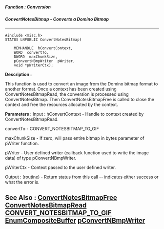 ##### Function : Conversion
##### ConvertNotesBitmap - Converts a Domino Bitmap
---
```
#include <misc.h>
STATUS LNPUBLIC ConvertNotesBitmap(

	MEMHANDLE  hConvertContext,
	WORD  convertTo,
	DWORD  maxChunkSize,
	pConvertNBmpWriter  pWriter,
	void *pWriterCtx);
```
**Description :**

This function is used to convert an image from the Domino bitmap format to 
another format. Once a context has been created using ConvertNotesBitmapRead, 
the conversion is processed using ConvertNotesBitmap. Then 
ConvertNotesBitmapFree is called to close the context and free the resources 
allocated by the context.

**Parameters :**
Input :
hConvertContext  -  Handle to context created by ConvertNotesBitmapRead.

convertTo  -  CONVERT_NOTESBITMAP_TO_GIF

maxChunkSize  -  If zero, will pass entire bitmap in bytes parameter of pWriter function.

pWriter  -  User defined writer (callback function used to write the image data) of type pConvertNBmpWriter.

pWriterCtx  -  Context passed to the user defined writer.

Output :
(routine)  -  Return status from this call -- indicates either success or what the error is. 



**See Also :**
[ConvertNotesBitmapFree](/reference/Func/ConvertNotesBitmapFree)
[ConvertNotesBitmapRead](/reference/Func/ConvertNotesBitmapRead)
[CONVERT_NOTESBITMAP_TO_GIF](/reference/Symb/CONVERT_NOTESBITMAP_TO_GIF)
[EnumCompositeBuffer](/reference/Func/EnumCompositeBuffer)
[pConvertNBmpWriter](/reference/Data/pConvertNBmpWriter)
---
